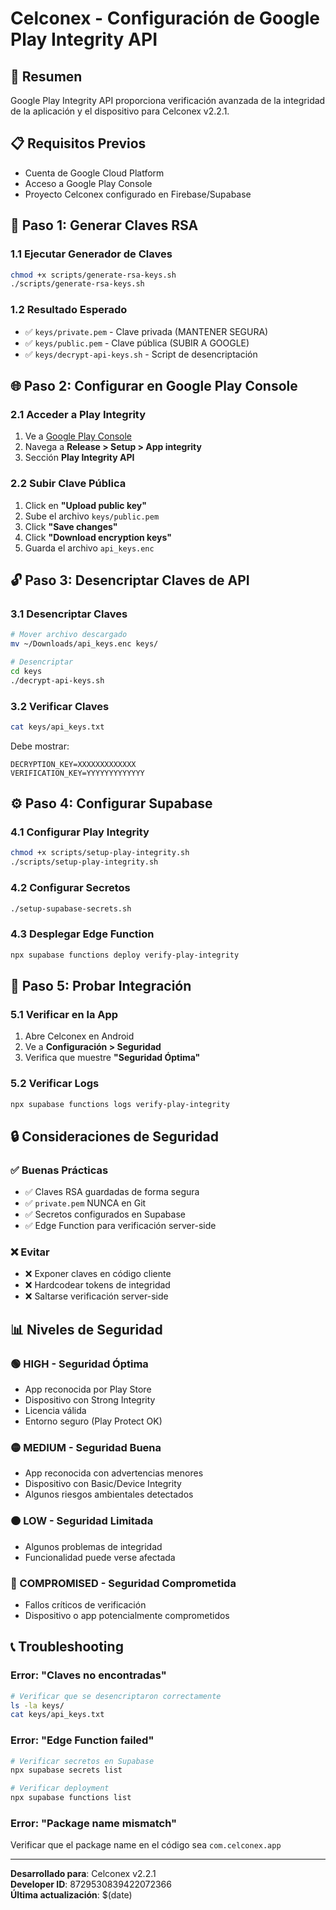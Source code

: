 # Celconex - Configuración de Google Play Integrity API

## 🎯 Resumen
Google Play Integrity API proporciona verificación avanzada de la integridad de la aplicación y el dispositivo para Celconex v2.2.1.

## 📋 Requisitos Previos
- Cuenta de Google Cloud Platform
- Acceso a Google Play Console
- Proyecto Celconex configurado en Firebase/Supabase

## 🔐 Paso 1: Generar Claves RSA

### 1.1 Ejecutar Generador de Claves
```bash
chmod +x scripts/generate-rsa-keys.sh
./scripts/generate-rsa-keys.sh
```

### 1.2 Resultado Esperado
- ✅ `keys/private.pem` - Clave privada (MANTENER SEGURA)
- ✅ `keys/public.pem` - Clave pública (SUBIR A GOOGLE)
- ✅ `keys/decrypt-api-keys.sh` - Script de desencriptación

## 🌐 Paso 2: Configurar en Google Play Console

### 2.1 Acceder a Play Integrity
1. Ve a [Google Play Console](https://play.google.com/console/u/1/developers/8729530839422072366/app/4975791825773366332)
2. Navega a **Release > Setup > App integrity**
3. Sección **Play Integrity API**

### 2.2 Subir Clave Pública
1. Click en **"Upload public key"**
2. Sube el archivo `keys/public.pem`
3. Click **"Save changes"**
4. Click **"Download encryption keys"**
5. Guarda el archivo `api_keys.enc`

## 🔓 Paso 3: Desencriptar Claves de API

### 3.1 Desencriptar Claves
```bash
# Mover archivo descargado
mv ~/Downloads/api_keys.enc keys/

# Desencriptar
cd keys
./decrypt-api-keys.sh
```

### 3.2 Verificar Claves
```bash
cat keys/api_keys.txt
```

Debe mostrar:
```
DECRYPTION_KEY=XXXXXXXXXXXXX
VERIFICATION_KEY=YYYYYYYYYYYYY
```

## ⚙️ Paso 4: Configurar Supabase

### 4.1 Configurar Play Integrity
```bash
chmod +x scripts/setup-play-integrity.sh
./scripts/setup-play-integrity.sh
```

### 4.2 Configurar Secretos
```bash
./setup-supabase-secrets.sh
```

### 4.3 Desplegar Edge Function
```bash
npx supabase functions deploy verify-play-integrity
```

## 🧪 Paso 5: Probar Integración

### 5.1 Verificar en la App
1. Abre Celconex en Android
2. Ve a **Configuración > Seguridad**
3. Verifica que muestre **"Seguridad Óptima"**

### 5.2 Verificar Logs
```bash
npx supabase functions logs verify-play-integrity
```

## 🔒 Consideraciones de Seguridad

### ✅ Buenas Prácticas
- ✅ Claves RSA guardadas de forma segura
- ✅ `private.pem` NUNCA en Git
- ✅ Secretos configurados en Supabase
- ✅ Edge Function para verificación server-side

### ❌ Evitar
- ❌ Exponer claves en código cliente
- ❌ Hardcodear tokens de integridad
- ❌ Saltarse verificación server-side

## 📊 Niveles de Seguridad

### 🟢 HIGH - Seguridad Óptima
- App reconocida por Play Store
- Dispositivo con Strong Integrity
- Licencia válida
- Entorno seguro (Play Protect OK)

### 🟡 MEDIUM - Seguridad Buena
- App reconocida con advertencias menores
- Dispositivo con Basic/Device Integrity
- Algunos riesgos ambientales detectados

### 🟠 LOW - Seguridad Limitada
- Algunos problemas de integridad
- Funcionalidad puede verse afectada

### 🔴 COMPROMISED - Seguridad Comprometida
- Fallos críticos de verificación
- Dispositivo o app potencialmente comprometidos

## 📞 Troubleshooting

### Error: "Claves no encontradas"
```bash
# Verificar que se desencriptaron correctamente
ls -la keys/
cat keys/api_keys.txt
```

### Error: "Edge Function failed"
```bash
# Verificar secretos en Supabase
npx supabase secrets list

# Verificar deployment
npx supabase functions list
```

### Error: "Package name mismatch"
Verificar que el package name en el código sea `com.celconex.app`

---
**Desarrollado para**: Celconex v2.2.1  
**Developer ID**: 8729530839422072366  
**Última actualización**: $(date)